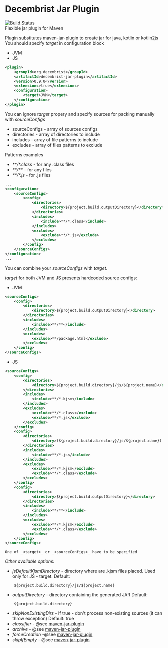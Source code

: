 # Decembrist Jar Plugin 
[![Build Status](https://travis-ci.org/decembrist-revolt/decembrist-jar-plugin.svg?branch=master)](https://travis-ci.org/decembrist-revolt/decembrist-jar-plugin)  
Flexible jar plugin for Maven 

Plugin substitutes maven-jar-plugin to create jar for java, kotlin or kotlin2js
You should specify _target_ in configuration block  
 - JVM
 - JS

```xml
<plugin>
    <groupId>org.decembrist</groupId>
    <artifactId>decembrist-jar-plugin</artifactId>
    <version>0.9.0</version>
    <extensions>true</extensions>
    <configuration>
        <target>JVM</target>
    </configuration>
</plugin>
```  
You can ignore _target_ propery and specify sources for packing manually with _sourceConfigs_
 - sourceConfigs - array of sources configs
 - directories - array of directories to include
 - includes - array of file patterns to include
 - excludes - array of files patterns to exclude

Patterns examples 
 - _\*\*/*.class_ - for any .class files
 - _\*\*/**_ - for any files
 - _\*\*/*.js_ - for .js files
```xml
...
<configuration>
    <sourceConfigs>
        <config>
            <directories>
                <directory>${project.build.outputDirectory}</directory>
            </directories>
            <includes>
                <include>**/*.class</include>
            </includes>
            <excludes>
                <exclude>**/*.js</exclude>
            </excludes>
        </config>
    </sourceConfigs>
</configuration>
...
```

You can combine your _sourceConfigs_ with _target_.

_target_ for both JVM and JS presents hardcoded source configs:
 - JVM  
```xml
<sourceConfigs>
    <config>
        <directories>
            <directory>${project.build.outputDirectory}</directory>
        </directories>
        <includes>
            <include>**/**</include>
        </includes>
        <excludes>
            <exclude>**/package.html</exclude>
        </excludes>
    </config>
</sourceConfigs>
```
 - JS  
```xml
<sourceConfigs>
    <config>
        <directories>
            <directory>${project.build.directory}/js/${project.name}</directory>
        </directories>
        <includes>
            <include>**/*.kjsm</include>
        </includes>
        <excludes>
            <exclude>**/*.class</exclude>
            <exclude>**/*.js</exclude>
        </excludes>
    </config>
    <config>
        <directories>
            <directory>(${project.build.directory}/js/${project.name}).parentFile</directory>
        </directories>
        <includes>
            <include>**/*.js</include>
        </includes>
        <excludes>
            <exclude>**/*.kjsm</exclude>
            <exclude>**/*.class</exclude>
        </excludes>
    </config>
    <config>
        <directories>
            <directory>${project.build.outputDirectory}</directory>
        </directories>
        <includes>
            <include>**/**</include>
        </includes>
        <excludes>
            <exclude>**/*.kjsm</exclude>
            <exclude>**/*.class</exclude>
        </excludes>
    </config>
</sourceConfigs>
```

```One of _<target>_ or _<sourceConfigs>_ have to be specified```

_Other available options:_
 - _jsDefaultKjsmDirectory_ - directory where are .kjsm files placed. Used only for JS - target. 
Default:
```maven
    ${project.build.directory}/js/${project.name}
```
 - _outputDirectory_ - directory containing the generated JAR
Default:
```maven
    ${project.build.directory}
```
 - _skipNonExistingDirs_ - If true - don't process non-existing sources (it can throw exception) Default: true
 - _classifier_ - @see [maven-jar-plugin](https://maven.apache.org/plugins/maven-jar-plugin/jar-mojo.html)
 - _archive_ - @see [maven-jar-plugin](https://maven.apache.org/plugins/maven-jar-plugin/jar-mojo.html)
 - _forceCreation_ -@see [maven-jar-plugin](https://maven.apache.org/plugins/maven-jar-plugin/jar-mojo.html)
 - _skipIfEmpty_ - @see [maven-jar-plugin](https://maven.apache.org/plugins/maven-jar-plugin/jar-mojo.html)
